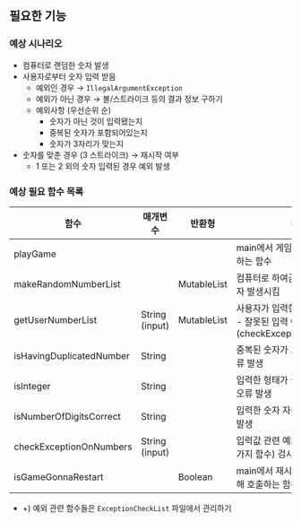 ## 필요한 기능

### 예상 시나리오
- 컴퓨터로 랜덤한 숫자 발생
- 사용자로부터 숫자 입력 받음
    - 예외인 경우 → `IllegalArgumentException`
    - 예외가 아닌 경우 → 볼/스트라이크 등의 결과 정보 구하기
    - 예외사항 (우선순위 순)
      - 숫자가 아닌 것이 입력됐는지
      - 중복된 숫자가 포함되어있는지
      - 숫자가 3자리가 맞는지
- 숫자를 맞춘 경우 (3 스트라이크) → 재시작 여부
  - 1 또는 2 외의 숫자 입력된 경우 예외 발생

### 예상 필요 함수 목록
| 함수 | 매개변수 | 반환형 | 내용 |
| --- | --- | --- | --- |
|playGame| | | main에서 게임 실행을 위해 호출하는 함수|
| makeRandomNumberList |  | MutableList<Int> | 컴퓨터로 하여금 랜덤한 세자리 숫자 발생시킴 |
| getUserNumberList | String (input) | MutableList<Int> | 사용자가 입력한 값 리스트로 반환 <br/>- 잘못된 입력 예외 발생(checkExceptionOnNumbers) |
| isHavingDuplicatedNumber | String |  | 중복된 숫자가 포함되어있으면 오류 발생 |
| isInteger | String |  | 입력한 형태가 숫자가 아닌 형태면 오류 발생 |
| isNumberOfDigitsCorrect | String |  | 입력한 숫자 자리수가 다르면 오류 발생 |
| checkExceptionOnNumbers | String (input) | | 입력값 관련 예외 사항들 (위의 3가지 함수) 검사
| isGameGonnaRestart | | Boolean | main에서 재시작 여부를 묻기 위해 호출하는 함수
- +) 예외 관련 함수들은 `ExceptionCheckList` 파일에서 관리하기